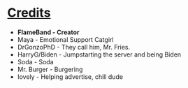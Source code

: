 # [Credits](http://sus.fries.pics)
- **FlameBand - Creator**
- Maya - Emotional Support Catgirl
- DrGonzoPhD - They call him, Mr. Fries.
- HarryG/Biden - Jumpstarting the server and being Biden
- Soda - Soda
- Mr. Burger - Burgering
- lovely - Helping advertise, chill dude
